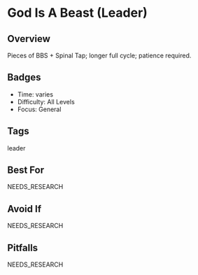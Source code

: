 # God Is A Beast (Leader)

## Overview
Pieces of BBS + Spinal Tap; longer full cycle; patience required.

## Badges
- Time: varies
- Difficulty: All Levels
- Focus: General

## Tags
leader

## Best For
NEEDS_RESEARCH

## Avoid If
NEEDS_RESEARCH

## Pitfalls
NEEDS_RESEARCH
